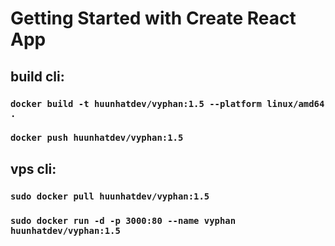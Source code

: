 # Getting Started with Create React App

## build cli:

### `docker build -t huunhatdev/vyphan:1.5 --platform linux/amd64 .`

### `docker push huunhatdev/vyphan:1.5`

## vps cli:

### `sudo docker pull huunhatdev/vyphan:1.5`

### `sudo docker run -d -p 3000:80 --name vyphan huunhatdev/vyphan:1.5`
